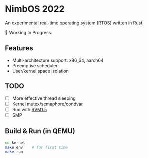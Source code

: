 # NimbOS 2022

An experimental real-time operating system (RTOS) written in Rust.

🚧 Working In Progress.

## Features

* Multi-architecture support: x86_64, aarch64
* Preemptive scheduler
* User/kernel space isolation

## TODO

* [ ] More effective thread sleeping
* [ ] Kernel mutex/semaphore/condvar
* [ ] Run with [RVM1.5](https://github.com/rvm-rtos/RVM1.5)
* [ ] SMP

## Build & Run (in QEMU)

```sh
cd kernel
make env    # for first time
make run
```
